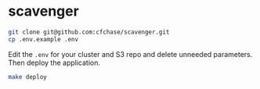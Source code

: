 # scavenger

```bash
git clone git@github.com:cfchase/scavenger.git
cp .env.example .env
```
Edit the `.env` for your cluster and S3 repo and delete unneeded parameters.
Then deploy the application.
```bash
make deploy
```
